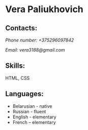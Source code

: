 # Vera Paliukhovich

## Contacts:

_Phone number: +375296097842_

_Email: vera3188@gmail.com_

## Skills:

HTML, CSS

## Languages:

- Belarusian - native
- Russian - fluent
- English - elementary
- French – elementary
